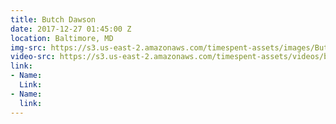 ```yaml
---
title: Butch Dawson
date: 2017-12-27 01:45:00 Z
location: Baltimore, MD
img-src: https://s3.us-east-2.amazonaws.com/timespent-assets/images/Butch-Dawson-2.png
video-src: https://s3.us-east-2.amazonaws.com/timespent-assets/videos/butch-dawson-2.mp4
link:
- Name: 
  Link: 
- Name: 
  link: 
---
```


